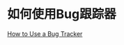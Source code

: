 # 如何使用Bug跟踪器

[How to Use a Bug Tracker](https://97-things-every-x-should-know.gitbooks.io/97-things-every-programmer-should-know/content/en/thing_38/)